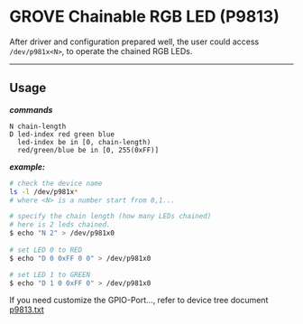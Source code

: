 GROVE Chainable RGB LED (P9813)
===============================

  After driver and configuration prepared well,
  the user could access ```/dev/p981x<N>```,
  to operate the chained RGB LEDs.

***

Usage
-----

***commands***

```
N chain-length
D led-index red green blue
  led-index be in [0, chain-length)
  red/green/blue be in [0, 255(0xFF)]
```

***example:***

  ```bash
  # check the device name
  ls -l /dev/p981x*
  # where <N> is a number start from 0,1...

  # specify the chain length (how many LEDs chained)
  # here is 2 leds chained.
  $ echo "N 2" > /dev/p981x0
    
  # set LED 0 to RED
  $ echo "D 0 0xFF 0 0" > /dev/p981x0

  # set LED 1 to GREEN
  $ echo "D 1 0 0xFF 0" > /dev/p981x0
  ```

  If you need customize the GPIO-Port..., refer to device tree document
  [p9813.txt](../../doc/devicetree/bindings/p9813.txt)

